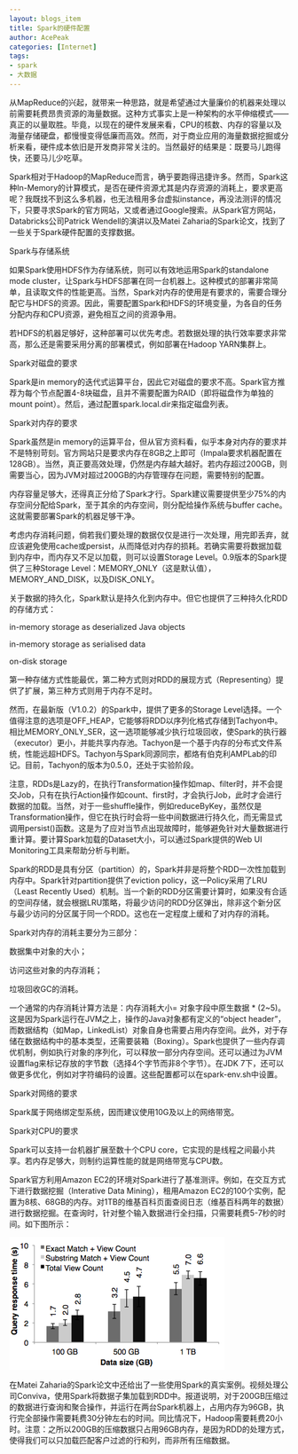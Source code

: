 ```yaml
---
layout: blogs_item
title: Spark的硬件配置
author: AcePeak
categories: [Internet]
tags: 
- spark
- 大数据
---
```


从MapReduce的兴起，就带来一种思路，就是希望通过大量廉价的机器来处理以前需要耗费昂贵资源的海量数据。这种方式事实上是一种架构的水平伸缩模式——真正的以量取胜。毕竟，以现在的硬件发展来看，CPU的核数、内存的容量以及海量存储硬盘，都慢慢变得低廉而高效。然而，对于商业应用的海量数据挖掘或分析来看，硬件成本依旧是开发商非常关注的。当然最好的结果是：既要马儿跑得快，还要马儿少吃草。

Spark相对于Hadoop的MapReduce而言，确乎要跑得迅捷许多。然而，Spark这种In-Memory的计算模式，是否在硬件资源尤其是内存资源的消耗上，要求更高呢？我既找不到这么多机器，也无法租用多台虚拟instance，再没法测评的情况下，只要寻求Spark的官方网站，又或者通过Google搜索。从Spark官方网站，Databricks公司Patrick Wendell的演讲以及Matei Zaharia的Spark论文，找到了一些关于Spark硬件配置的支撑数据。

Spark与存储系统

如果Spark使用HDFS作为存储系统，则可以有效地运用Spark的standalone mode cluster，让Spark与HDFS部署在同一台机器上。这种模式的部署非常简单，且读取文件的性能更高。当然，Spark对内存的使用是有要求的，需要合理分配它与HDFS的资源。因此，需要配置Spark和HDFS的环境变量，为各自的任务分配内存和CPU资源，避免相互之间的资源争用。

若HDFS的机器足够好，这种部署可以优先考虑。若数据处理的执行效率要求非常高，那么还是需要采用分离的部署模式，例如部署在Hadoop YARN集群上。

Spark对磁盘的要求

Spark是in memory的迭代式运算平台，因此它对磁盘的要求不高。Spark官方推荐为每个节点配置4-8块磁盘，且并不需要配置为RAID（即将磁盘作为单独的mount point）。然后，通过配置spark.local.dir来指定磁盘列表。

Spark对内存的要求

Spark虽然是in memory的运算平台，但从官方资料看，似乎本身对内存的要求并不是特别苛刻。官方网站只是要求内存在8GB之上即可（Impala要求机器配置在128GB）。当然，真正要高效处理，仍然是内存越大越好。若内存超过200GB，则需要当心，因为JVM对超过200GB的内存管理存在问题，需要特别的配置。

内存容量足够大，还得真正分给了Spark才行。Spark建议需要提供至少75%的内存空间分配给Spark，至于其余的内存空间，则分配给操作系统与buffer cache。这就需要部署Spark的机器足够干净。

考虑内存消耗问题，倘若我们要处理的数据仅仅是进行一次处理，用完即丢弃，就应该避免使用cache或persist，从而降低对内存的损耗。若确实需要将数据加载到内存中，而内存又不足以加载，则可以设置Storage Level。0.9版本的Spark提供了三种Storage Level：MEMORY_ONLY（这是默认值），MEMORY_AND_DISK，以及DISK_ONLY。

关于数据的持久化，Spark默认是持久化到内存中。但它也提供了三种持久化RDD的存储方式：

in-memory storage as deserialized Java objects

in-memory storage as serialised data

on-disk storage

第一种存储方式性能最优，第二种方式则对RDD的展现方式（Representing）提供了扩展，第三种方式则用于内存不足时。

然而，在最新版（V1.0.2）的Spark中，提供了更多的Storage Level选择。一个值得注意的选项是OFF_HEAP，它能够将RDD以序列化格式存储到Tachyon中。相比MEMORY_ONLY_SER，这一选项能够减少执行垃圾回收，使Spark的执行器（executor）更小，并能共享内存池。Tachyon是一个基于内存的分布式文件系统，性能远超HDFS。Tachyon与Spark同源同宗，都烙有伯克利AMPLab的印记。目前，Tachyon的版本为0.5.0，还处于实验阶段。

注意，RDDs是Lazy的，在执行Transformation操作如map、filter时，并不会提交Job，只有在执行Action操作如count、first时，才会执行Job，此时才会进行数据的加载。当然，对于一些shuffle操作，例如reduceByKey，虽然仅是Transformation操作，但它在执行时会将一些中间数据进行持久化，而无需显式调用persist()函数。这是为了应对当节点出现故障时，能够避免针对大量数据进行重计算。要计算Spark加载的Dataset大小，可以通过Spark提供的Web UI Monitoring工具来帮助分析与判断。

Spark的RDD是具有分区（partition）的，Spark并非是将整个RDD一次性加载到内存中。Spark针对partition提供了eviction policy，这一Policy采用了LRU（Least Recently Used）机制。当一个新的RDD分区需要计算时，如果没有合适的空间存储，就会根据LRU策略，将最少访问的RDD分区弹出，除非这个新分区与最少访问的分区属于同一个RDD。这也在一定程度上缓和了对内存的消耗。

Spark对内存的消耗主要分为三部分：

数据集中对象的大小；

访问这些对象的内存消耗；

垃圾回收GC的消耗。

一个通常的内存消耗计算方法是：内存消耗大小= 对象字段中原生数据 * (2~5)。 这是因为Spark运行在JVM之上，操作的Java对象都有定义的“object header”，而数据结构（如Map，LinkedList）对象自身也需要占用内存空间。此外，对于存储在数据结构中的基本类型，还需要装箱（Boxing）。Spark也提供了一些内存调优机制，例如执行对象的序列化，可以释放一部分内存空间。还可以通过为JVM设置flag来标记存放的字节数（选择4个字节而非8个字节）。在JDK 7下，还可以做更多优化，例如对字符编码的设置。这些配置都可以在spark-env.sh中设置。

Spark对网络的要求

Spark属于网络绑定型系统，因而建议使用10G及以上的网络带宽。

Spark对CPU的要求

Spark可以支持一台机器扩展至数十个CPU core，它实现的是线程之间最小共享。若内存足够大，则制约运算性能的就是网络带宽与CPU数。

Spark官方利用Amazon EC2的环境对Spark进行了基准测评。例如，在交互方式下进行数据挖掘（Interative Data Mining），租用Amazon EC2的100个实例，配置为8核、68GB的内存。对1TB的维基百科页面查阅日志（维基百科两年的数据）进行数据挖掘。在查询时，针对整个输入数据进行全扫描，只需要耗费5-7秒的时间。如下图所示：

![DataSize](/img/151011_1.png)

在Matei Zaharia的Spark论文中还给出了一些使用Spark的真实案例。视频处理公司Conviva，使用Spark将数据子集加载到RDD中。报道说明，对于200GB压缩过的数据进行查询和聚合操作，并运行在两台Spark机器上，占用内存为96GB，执行完全部操作需要耗费30分钟左右的时间。同比情况下，Hadoop需要耗费20小时。注意：之所以200GB的压缩数据只占用96GB内存，是因为RDD的处理方式，使得我们可以只加载匹配客户过滤的行和列，而非所有压缩数据。